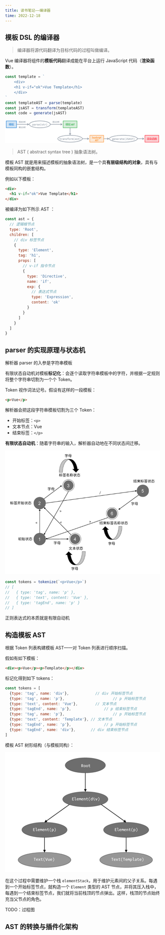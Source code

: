 ```yaml
---
title: 读书笔记——编译器
time: 2022-12-18 
---
```


## 模板 DSL 的编译器

>  编译器将源代码翻译为目标代码的过程叫做编译。

Vue 编译器将组件的**模板代码**翻译成能在平台上运行 JavaScript 代码（**渲染函数**）。

```javascript
const template = `
	<div>
  	<h1 v-if="ok">Vue Template</h1>
	</div>
`
const templateAST = parse(template) 
const jsAST = transform(templateAST)
const code = generate(jsAST)
```

![image-20230104114811473](assets/image-20230104114811473.png)



> AST ( abstract syntax tree ) 抽象语法树。

模板 AST 就是用来描述模板的抽象语法树，是一个具**有层级结构的对象**，具有与模板同构的嵌套结构。 

例如以下模板：

```html
<div>
  <h1 v-if="ok">Vue Template</h1>
</div>
```

被编译为如下所示 AST ：

```javascript
const ast = {
  // 逻辑根节点
  type: 'Root',
  children: [
    // div 标签节点
    {
      type: 'Element',
      tag: 'h1',
      props: [
        // v-if 指令节点
        {
          type: 'Directive',
          name: 'if',
          exp: {
            // 表达式节点
            type: 'Expression',
            content: 'ok'
          }
        }
      ]
    }
  ]
}
```

## parser 的实现原理与状态机

解析器 parser 的入参是字符串模板

有限状态自动机对模板**标记化**：会逐个读取字符串模板中的字符，并根据一定规则将整个字符串切割为一个个 Token。

Token 视作词法记号。假设有这样的一段模板：

```html
<p>Vue</p>
```

解析器会把这段字符串模板切割为三个 Token：

- 开始标签：`<p>`
- 文本节点：Vue
- 结束标签：`</p>`

**有限状态自动机**：随着字符串的输入，解析器自动地在不同状态间迁移。

![image-20230104134749105](assets/image-20230104134749105.png)

```javascript
const tokens = tokenize(`<p>Vue</p>`)
// [
//   { type: 'tag', name: 'p' },
//   { type: 'text', content: 'Vue' },
//   { type: 'tagEnd', name: 'p' }
// ]
```

正则表达式的本质就是有限自动机

## 构造模板 AST

根据 Token 列表构建模板 AST——对 Token 列表进行顺序扫描。

假如有如下模板：

```html
<div><p>Vue</p><p>Template</p></div>
```

标记化得到如下 tokens：

```javascript
const tokens = [
  {type: 'tag', name: 'div'},       	 // div 开始标签节点
  {type: 'tag', name: 'p'},						 // p 开始标签节点
  {type: 'text', content: 'Vue'},   	 // 文本节点
  {type: 'tagEnd', name: 'p'},				 // p 结束标签节点
  {type: 'tag', name: 'p'},						 // p 开始标签节点
  {type: 'text', content: 'Template'}, // 文本节点
  {type: 'tagEnd', name: 'p'},				 // p 开始标签节点
  {type: 'tagEnd', name: 'div'},       // div 结束标签节点
]
```

模板 AST 树形结构（与模板同构）：

![image-20230104141853190](assets/ast树形结构.png)

在这个过程中需要维护一个栈 `elementStack`，用于维护元素间的父子关系。每遇到一个开始标签节点，就构造一个 `Element` 类型的 AST 节点，并将其压入栈中，每遇到一个结束标签节点，我们就将当前栈顶的节点弹出。这样，栈顶的节点始终充当父节点的角色。

TODO：过程图

## AST 的转换与插件化架构

​                                                                                                                                                                                                                                                                                                                                                                                                                                                                                                                                                                                                                    

